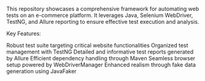 This repository showcases a comprehensive framework for automating web tests on an e-commerce platform. It leverages Java, Selenium WebDriver, TestNG, and Allure reporting to ensure effective test execution and analysis.

Key Features:

Robust test suite targeting critical website functionalities
Organized test management with TestNG
Detailed and informative test reports generated by Allure
Efficient dependency handling through Maven
Seamless browser setup powered by WebDriverManager
Enhanced realism through fake data generation using JavaFaker
